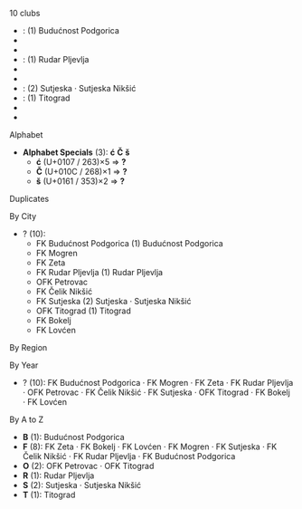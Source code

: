 10 clubs

-  : (1) Budućnost Podgorica
- 
- 
-  : (1) Rudar Pljevlja
- 
- 
-  : (2) Sutjeska · Sutjeska Nikšić
-  : (1) Titograd
- 
- 




Alphabet

- **Alphabet Specials** (3):  **ć**  **Č**  **š** 
  - **ć** (U+0107 / 263)×5 ⇒ **?**
  - **Č** (U+010C / 268)×1 ⇒ **?**
  - **š** (U+0161 / 353)×2 ⇒ **?**




Duplicates





By City

- ? (10): 
  - FK Budućnost Podgorica  (1) Budućnost Podgorica
  - FK Mogren 
  - FK Zeta 
  - FK Rudar Pljevlja  (1) Rudar Pljevlja
  - OFK Petrovac 
  - FK Čelik Nikšić 
  - FK Sutjeska  (2) Sutjeska · Sutjeska Nikšić
  - OFK Titograd  (1) Titograd
  - FK Bokelj 
  - FK Lovćen 




By Region





By Year

- ? (10):   FK Budućnost Podgorica · FK Mogren · FK Zeta · FK Rudar Pljevlja · OFK Petrovac · FK Čelik Nikšić · FK Sutjeska · OFK Titograd · FK Bokelj · FK Lovćen






By A to Z

- **B** (1): Budućnost Podgorica
- **F** (8): FK Zeta · FK Bokelj · FK Lovćen · FK Mogren · FK Sutjeska · FK Čelik Nikšić · FK Rudar Pljevlja · FK Budućnost Podgorica
- **O** (2): OFK Petrovac · OFK Titograd
- **R** (1): Rudar Pljevlja
- **S** (2): Sutjeska · Sutjeska Nikšić
- **T** (1): Titograd




